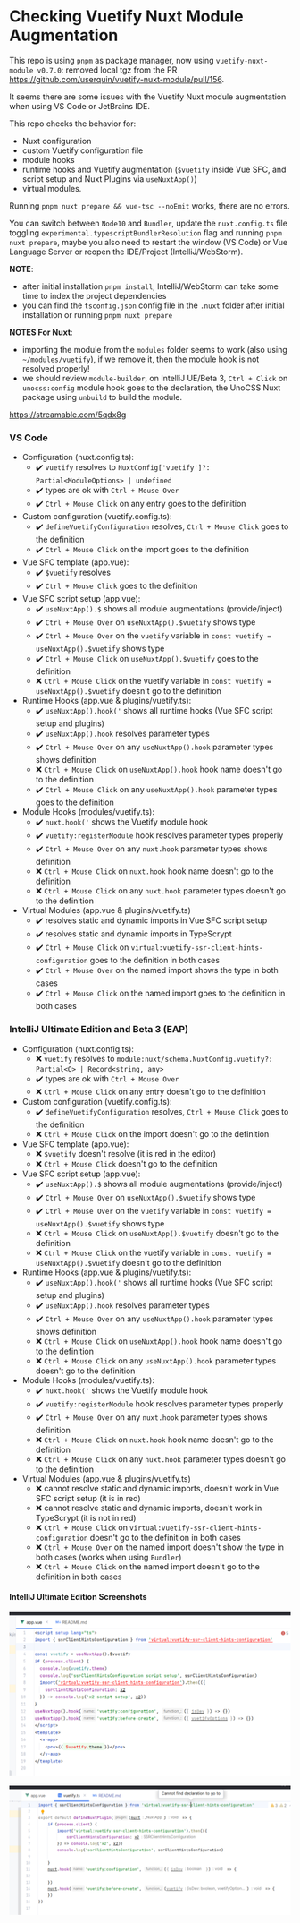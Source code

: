 # Checking Vuetify Nuxt Module Augmentation

This repo is using `pnpm` as package manager, now using `vuetify-nuxt-module v0.7.0`: removed local tgz from the PR https://github.com/userquin/vuetify-nuxt-module/pull/156.

It seems there are some issues with the Vuetify Nuxt module augmentation when using VS Code or JetBrains IDE.

This repo checks the behavior for:
- Nuxt configuration
- custom Vuetify configuration file
- module hooks
- runtime hooks and Vuetify augmentation (`$vuetify` inside Vue SFC, and script setup and Nuxt Plugins via `useNuxtApp()`)
- virtual modules.

Running `pnpm nuxt prepare && vue-tsc --noEmit` works, there are no errors.

You can switch between `Node10` and `Bundler`, update the `nuxt.config.ts` file toggling `experimental.typescriptBundlerResolution` flag and running `pnpm nuxt prepare`, maybe you also need to restart the window (VS Code) or Vue Language Server or reopen the IDE/Project (IntelliJ/WebStorm).

**NOTE**:
- after initial installation `pnpm install`, IntelliJ/WebStorm can take some time to index the project dependencies
- you can find the `tsconfig.json` config file in the `.nuxt` folder after initial installation or running `pnpm nuxt prepare`

**NOTES For Nuxt**: 
- importing the module from the `modules` folder seems to work (also using `~/modules/vuetify`), if we remove it, then the module hook is not resolved properly!
- we should review `module-builder`, on IntelliJ UE/Beta 3, `Ctrl + Click` on `unocss:config` module hook goes to the declaration, the UnoCSS Nuxt package using `unbuild` to build the module.

https://streamable.com/5qdx8g

### VS Code

- Configuration (nuxt.config.ts):
  - ✔️ `vuetify` resolves to `NuxtConfig['vuetify']?: Partial<ModuleOptions> | undefined`
  - ✔️ types are ok with `Ctrl + Mouse Over`
  - ✔️ `Ctrl + Mouse Click` on any entry goes to the definition
- Custom configuration (vuetify.config.ts):
  - ✔️ `defineVuetifyConfiguration` resolves, `Ctrl + Mouse Click` goes to the definition
  - ✔️ `Ctrl + Mouse Click` on the import goes to the definition
- Vue SFC template (app.vue):
  - ✔️ `$vuetify` resolves
  - ✔️ `Ctrl + Mouse Click` goes to the definition
- Vue SFC script setup (app.vue):
  - ✔️ `useNuxtApp().$` shows all module augmentations (provide/inject)
  - ✔️ `Ctrl + Mouse Over` on `useNuxtApp().$vuetify` shows type
  - ✔️ `Ctrl + Mouse Over` on the `vuetify` variable in `const vuetify = useNuxtApp().$vuetify` shows type
  - ✔️ `Ctrl + Mouse Click` on `useNuxtApp().$vuetify` goes to the definition
  - ❌ `Ctrl + Mouse Click` on the vuetify variable in `const vuetify = useNuxtApp().$vuetify` doesn't go to the definition
- Runtime Hooks (app.vue & plugins/vuetify.ts):
  - ✔️ `useNuxtApp().hook('` shows all runtime hooks (Vue SFC script setup and plugins)
  - ✔️ `useNuxtApp().hook` resolves parameter types
  - ✔️ `Ctrl + Mouse Over` on any `useNuxtApp().hook` parameter types shows definition
  - ❌ `Ctrl + Mouse Click` on `useNuxtApp().hook` hook name doesn't go to the definition
  - ✔️ `Ctrl + Mouse Click` on any `useNuxtApp().hook` parameter types goes to the definition
- Module Hooks (modules/vuetify.ts):
  - ✔️ `nuxt.hook('` shows the Vuetify module hook
  - ✔️ `vuetify:registerModule` hook resolves parameter types properly
  - ✔️ `Ctrl + Mouse Over` on any `nuxt.hook` parameter types shows definition
  - ❌ `Ctrl + Mouse Click` on `nuxt.hook` hook name doesn't go to the definition
  - ❌ `Ctrl + Mouse Click` on any `nuxt.hook` parameter types doesn't go to the definition
- Virtual Modules (app.vue & plugins/vuetify.ts)
  - ✔️ resolves static and dynamic imports in Vue SFC script setup
  - ✔️ resolves static and dynamic imports in TypeScrypt
  - ✔️ `Ctrl + Mouse Click` on `virtual:vuetify-ssr-client-hints-configuration` goes to the definition in both cases
  - ✔️ `Ctrl + Mouse Over` on the named import shows the type in both cases
  - ✔️ `Ctrl + Mouse Click` on the named import goes to the definition in both cases


### IntelliJ Ultimate Edition and Beta 3 (EAP)

- Configuration (nuxt.config.ts): 
  - ❌ `vuetify` resolves to `module:nuxt/schema.NuxtConfig.vuetify?: Partial<O> | Record<string, any>`
  - ✔️ types are ok with `Ctrl + Mouse Over`
  - ❌ `Ctrl + Mouse Click` on any entry doesn't go to the definition
- Custom configuration (vuetify.config.ts):
  - ✔️ `defineVuetifyConfiguration` resolves, `Ctrl + Mouse Click` goes to the definition
  - ❌ `Ctrl + Mouse Click` on the import doesn't go to the definition
- Vue SFC template (app.vue): 
  - ❌ `$vuetify` doesn't resolve (it is red in the editor)
  - ❌ `Ctrl + Mouse Click` doesn't go to the definition
- Vue SFC script setup (app.vue): 
  - ✔️ `useNuxtApp().$` shows all module augmentations (provide/inject)
  - ✔️ `Ctrl + Mouse Over` on `useNuxtApp().$vuetify` shows type
  - ✔️ `Ctrl + Mouse Over` on the `vuetify` variable in `const vuetify = useNuxtApp().$vuetify` shows type
  - ❌ `Ctrl + Mouse Click` on `useNuxtApp().$vuetify` doesn't go to the definition
  - ❌ `Ctrl + Mouse Click` on the vuetify variable in `const vuetify = useNuxtApp().$vuetify` doesn't go to the definition
- Runtime Hooks (app.vue & plugins/vuetify.ts):
  - ✔️ `useNuxtApp().hook('` shows all runtime hooks (Vue SFC script setup and plugins)
  - ✔️ `useNuxtApp().hook` resolves parameter types
  - ✔️ `Ctrl + Mouse Over` on any `useNuxtApp().hook` parameter types shows definition
  - ❌ `Ctrl + Mouse Click` on `useNuxtApp().hook` hook name doesn't go to the definition
  - ❌ `Ctrl + Mouse Click` on any `useNuxtApp().hook` parameter types doesn't go to the definition
- Module Hooks (modules/vuetify.ts):
  - ✔️ `nuxt.hook('` shows the Vuetify module hook
  - ✔️ `vuetify:registerModule` hook resolves parameter types properly
  - ✔️ `Ctrl + Mouse Over` on any `nuxt.hook` parameter types shows definition
  - ❌ `Ctrl + Mouse Click` on `nuxt.hook` hook name doesn't go to the definition
  - ❌ `Ctrl + Mouse Click` on any `nuxt.hook` parameter types doesn't go to the definition
- Virtual Modules (app.vue & plugins/vuetify.ts)
  - ❌ cannot resolve static and dynamic imports, doesn't work in Vue SFC script setup (it is in red)
  - ❌ cannot resolve static and dynamic imports, doesn't work in TypeScrypt (it is not in red)
  - ❌ `Ctrl + Mouse Click` on `virtual:vuetify-ssr-client-hints-configuration` doesn't go to the definition in both cases
  - ❌ `Ctrl + Mouse Over` on the named import doesn't show the type in both cases (works when using `Bundler`)
  - ❌ `Ctrl + Mouse Click` on the named import doesn't go to the definition in both cases

#### IntelliJ Ultimate Edition Screenshots

![img.png](img.png)

![img_1.png](img_1.png)
